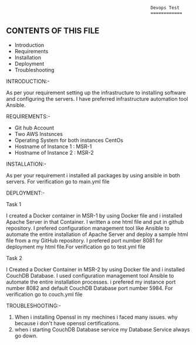                                                           Devops Test
                                                           ============
CONTENTS OF THIS FILE
-----------------------
 * Introduction
 * Requirements
 * Installation
 * Deployment
 * Troubleshooting
 
 INTRODUCTION:-
 
  As per your requirement setting up the infrastructure to installing software and configuring the servers. I have preferred infrastructure automation tool  Ansible.  
  
  REQUIREMENTS:-
   * Git hub Account
   * Two AWS Instsnces
   *	Operating System for both instances CentOs
   *	Hostname of Instance 1 : MSR-1
   *	Hostname of Instance 2 : MSR-2

  INSTALLATION:-
  
   As per your requirement i installed all packages by using ansible in both servers. For verification go to main.yml file
  
  
  DEPLOYMENT:-
  
  Task 1
  
  I created a Docker container in MSR-1 by using Docker file and i installed Apache Server in that Container. I written a one html file  and put in github repository. I prefered configuration management tool like Ansible to automate the entire installation of Apache Server and deploy a sample html file from a my GitHub repository. I prefered port number 8081 for deployment my html file.For verification  go to test.yml file
  
  Task 2
  
  I	Created a Docker Container in MSR-2 by using Docker file and i installed CouchDB Database. I used configuration management tool Ansible to automate the entire installation processes. i prefered my instance port number 8082 and default CouchDB Database port number 5984. For verification go to couch.yml file
  
  
  TROUBLESHOOTING:-
  
   1. When i  installing Openssl in my mechines i faced many issues. why because i don't have openssl certifications.
   2. when i starting CouchDB Database service my Database Service always go down. 
